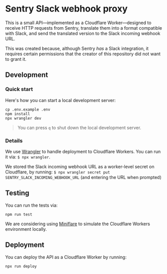 # Sentry Slack webhook proxy

This is a small API—implemented as a Cloudflare Worker—designed to receive HTTP requests from Sentry, translate them into a format compatible with Slack, and send the translated version to the Slack incoming webhook URL.

This was created because, although Sentry _has_ a Slack integration, it requires certain permissions that the creator of this repository did not want to grant it.

## Development

### Quick start

Here's how you can start a local development server:

```shell
cp .env.example .env
npm install
npx wrangler dev
```

> You can press `q` to shut down the local development server.

### Details

We use [Wrangler](https://developers.cloudflare.com/workers/wrangler) to handle deployment to Cloudflare Workers. You can run it via: `$ npx wrangler`.

We stored the Slack incoming webhook URL as a worker-level secret on Cloudflare, by running: `$ npx wrangler secret put SENTRY_SLACK_INCOMING_WEBHOOK_URL` (and entering the URL when prompted)

## Testing

You can run the tests via:

```shell
npm run test
```

We are considering using [Miniflare](https://developers.cloudflare.com/workers/testing/miniflare/) to simulate the Cloudflare Workers environment locally.

## Deployment

You can deploy the API as a Cloudflare Worker by running:

```shell
npx run deploy
```
